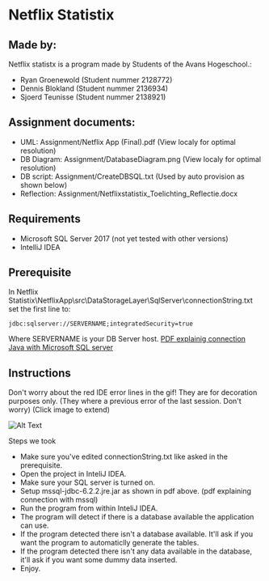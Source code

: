 
# Netflix Statistix

## Made by:
Netflix statistx is a program made by Students of the Avans Hogeschool.: 
 * Ryan Groenewold (Student nummer 2128772)
 * Dennis Blokland (Student nummer 2136934)
 * Sjoerd Teunisse (Student nummer 2138921)

## Assignment documents:
* UML: Assignment/Netflix App (Final).pdf (View localy for optimal resolution)
* DB Diagram: Assignment/DatabaseDiagram.png (View localy for optimal resolution)
* DB script: Assignment/CreateDBSQL.txt (Used by auto provision as shown below)
* Reflection: Assignment/Netflixstatistix_Toelichting_Reflectie.docx

## Requirements
 * Microsoft SQL Server 2017 (not yet tested with other versions)
 * IntelliJ IDEA

## Prerequisite

In Netflix Statistix\NetflixApp\src\DataStorageLayer\SqlServer\connectionString.txt set the first line to:

	jdbc:sqlserver://SERVERNAME;integratedSecurity=true

Where SERVERNAME is your DB Server host.
[PDF explainig connection Java with Microsoft SQL server ](https://avans-my.sharepoint.com/:b:/g/personal/r_groenewold3_student_avans_nl/EQGWuDLZJSlAoZN0zU8sDJQBiRcLf3lDYRpmMhBhqtVYRA?e=0aFcf0)

## Instructions

Don't worry about the red IDE error lines in the gif! They are for decoration purposes only.
(They where a previous error of the last session. Don't worry) (Click image to extend) 

![Alt Text](https://imgur.com/pln7wL0.gif)

Steps we took
 - Make sure you've edited connectionString.txt like asked in the prerequisite.
 - Open the project in InteliJ IDEA.
 - Make sure your SQL server is turned on. 
 - Setup mssql-jdbc-6.2.2.jre.jar as shown in pdf above. (pdf explaining connection with mssql)
 - Run the program from within InteliJ IDEA. 
 - The program will detect if there is a database available the application can use.
 - If the program detected there isn't a database available. It'll ask if you want the program to automaticlly generate the tables.
 - If the program detected there isn't any data available in the database, it'll ask if you want some dummy data inserted. 
 - Enjoy.

